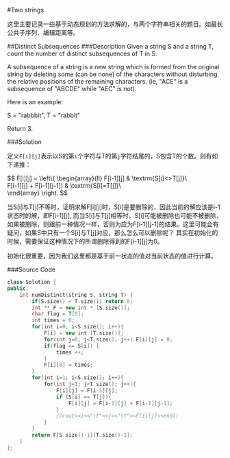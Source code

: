 #Two strings

这里主要记录一些基于动态规划的方法求解的，与两个字符串相关的题目。如最长公共子序列、编辑距离等。

##Distinct Subsequences
###Description
 Given a string S and a string T, count the number of distinct subsequences of T in S.

 A subsequence of a string is a new string which is formed from the original string by deleting some (can be none) of the characters without disturbing the relative positions of the remaining characters. (ie, "ACE" is a subsequence of "ABCDE" while "AEC" is not).

 Here is an example:

 S = "rabbbit", T = "rabbit"

 Return 3.

###Solution

定义<code>F[i][j]</code>表示以S的第<code>i</code>个字符与T的第<code>j</code>字符结尾的，S包含T的个数。则有如下递推：

$$
F[i][j] = \\left\\{ \begin{array}{ll}
F[i-1][j] & \\textrm{S[i]<>T[j]}\\\
F[i-1][j] + F[i-1][j-1]) & \\textrm{S[i]=T[j]}\\\
\\end{array} \\right.
$$

当S[i]与T[j]不等时，证明求解F[i][j]时，S[i]是要删除的，因此当前的解应该是i-1状态时的解，即F[i-1][j], 而当S[i]与T[j]相等时，S[i]可能被删除也可能不被删除，如果被删除，则跟前一种情况一样，否则为应为F[i-1][j-1]的结果。这里可能会有疑问，如果S中只有一个S[i]与T[j]对应，那么怎么可以删除呢？ 其实在初始化的时候，需要保证这种情况下的所谓删除得到的F[i-1][j]为0。

初始化很重要，因为我们这里都是基于前一状态的值对当前状态的值进行计算。

###Source Code
```cpp
class Solution {
public:
    int numDistinct(string S, string T) {
        if(S.size() < T.size()) return 0;
        int ** F = new int * [S.size()];
        char flag = T[0];
        int times = 0;
        for(int i=0; i<S.size(); i++){
            F[i] = new int [T.size()];
            for(int j=0; j<T.size(); j++) F[i][j] = 0;
            if(flag == S[i]) {
                times ++;
            }
            F[i][0] = times;
        }
        for(int i=1; i<S.size(); i++){
            for(int j=1; j<T.size(); j++){
                F[i][j] = F[i-1][j];
                if (S[i] == T[j]){
                    F[i][j] = F[i-1][j] + F[i-1][j-1];
                }
                //cout<<i<<"\t"<<j<<"\t"<<F[i][j]<<endl;
            }
        }
        return F[S.size()-1][T.size()-1];
    }
};
```
